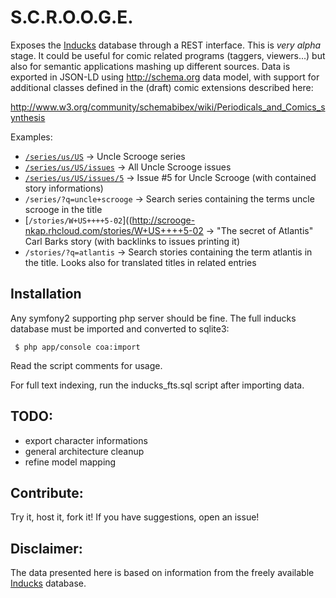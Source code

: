 S.C.R.O.O.G.E.
==============

Exposes the [Inducks][1] database through a REST interface. 
This is *very alpha* stage. It could be useful for comic related programs (taggers, viewers...)
but also for semantic applications mashing up different sources.
Data is exported in JSON-LD using http://schema.org data model, with support for additional
classes defined in the (draft) comic extensions described here: 

  http://www.w3.org/community/schemabibex/wiki/Periodicals_and_Comics_synthesis

Examples:

 - [`/series/us/US`](http://scrooge-nkap.rhcloud.com/series/us/US) -> Uncle Scrooge series 
 - [`/series/us/US/issues`](http://scrooge-nkap.rhcloud.com/series/us/US/issues) -> All Uncle Scrooge issues
 - [`/series/us/US/issues/5`](http://scrooge-nkap.rhcloud.com/series/us/US/issues/5) -> Issue #5 for Uncle Scrooge (with contained story informations) 
 - `/series/?q=uncle+scrooge` -> Search series containing the terms uncle scrooge in the title
 - [`/stories/W+US++++5-02`]((http://scrooge-nkap.rhcloud.com/stories/W+US++++5-02 -> "The secret of Atlantis" Carl Barks story (with backlinks to issues printing it)
 - `/stories/?q=atlantis` -> Search stories containing the term atlantis in the title. Looks also for translated titles in related entries


Installation
------------

Any symfony2 supporting php server should be fine. The full inducks database must
be imported and converted to sqlite3:

```
 $ php app/console coa:import
```

Read the script comments for usage.

For full text indexing, run the inducks_fts.sql script after importing data.

TODO:
----

 - export character informations
 - general architecture cleanup
 - refine model mapping

Contribute:
----------

Try it, host it, fork it! If you have suggestions, open an issue!

Disclaimer:
----------

The data presented here is based on information from the freely available
[Inducks][1] database.


[1]:  http://inducks.org

